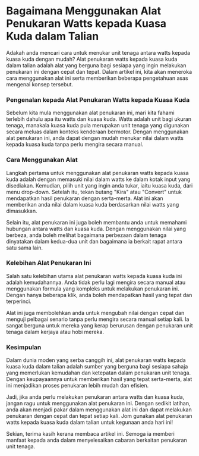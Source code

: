 Bagaimana Menggunakan Alat Penukaran Watts kepada Kuasa Kuda dalam Talian
=========================================================================

Adakah anda mencari cara untuk menukar unit tenaga antara watts kepada kuasa kuda dengan mudah? Alat penukaran watts kepada kuasa kuda dalam talian adalah alat yang berguna bagi sesiapa yang ingin melakukan penukaran ini dengan cepat dan tepat. Dalam artikel ini, kita akan meneroka cara menggunakan alat ini serta memberikan beberapa pengetahuan asas mengenai konsep tersebut.

### Pengenalan kepada Alat Penukaran Watts kepada Kuasa Kuda

Sebelum kita mula menggunakan alat penukaran ini, mari kita fahami terlebih dahulu apa itu watts dan kuasa kuda. Watts adalah unit bagi ukuran tenaga, manakala kuasa kuda pula merupakan unit tenaga yang digunakan secara meluas dalam konteks kenderaan bermotor. Dengan menggunakan alat penukaran ini, anda dapat dengan mudah menukar nilai dalam watts kepada kuasa kuda tanpa perlu mengira secara manual.

### Cara Menggunakan Alat

Langkah pertama untuk menggunakan alat penukaran watts kepada kuasa kuda adalah dengan memasuki nilai dalam watts ke dalam kotak input yang disediakan. Kemudian, pilih unit yang ingin anda tukar, iaitu kuasa kuda, dari menu drop-down. Setelah itu, tekan butang "Kira" atau "Convert" untuk mendapatkan hasil penukaran dengan serta-merta. Alat ini akan memberikan anda nilai dalam kuasa kuda berdasarkan nilai watts yang dimasukkan.

Selain itu, alat penukaran ini juga boleh membantu anda untuk memahami hubungan antara watts dan kuasa kuda. Dengan menggunakan nilai yang berbeza, anda boleh melihat bagaimana perbezaan dalam tenaga dinyatakan dalam kedua-dua unit dan bagaimana ia berkait rapat antara satu sama lain.

### Kelebihan Alat Penukaran Ini

Salah satu kelebihan utama alat penukaran watts kepada kuasa kuda ini adalah kemudahannya. Anda tidak perlu lagi mengira secara manual atau menggunakan formula yang kompleks untuk melakukan penukaran ini. Dengan hanya beberapa klik, anda boleh mendapatkan hasil yang tepat dan terperinci.

Alat ini juga membolehkan anda untuk mengubah nilai dengan cepat dan menguji pelbagai senario tanpa perlu mengira secara manual setiap kali. Ia sangat berguna untuk mereka yang kerap berurusan dengan penukaran unit tenaga dalam kerjaya atau hobi mereka.

### Kesimpulan

Dalam dunia moden yang serba canggih ini, alat penukaran watts kepada kuasa kuda dalam talian adalah sumber yang berguna bagi sesiapa sahaja yang memerlukan kemudahan dan ketepatan dalam penukaran unit tenaga. Dengan keupayaannya untuk memberikan hasil yang tepat serta-merta, alat ini menjadikan proses penukaran lebih mudah dan efisien.

Jadi, jika anda perlu melakukan penukaran antara watts dan kuasa kuda, jangan ragu untuk menggunakan alat penukaran ini. Dengan sedikit latihan, anda akan menjadi pakar dalam menggunakan alat ini dan dapat melakukan penukaran dengan cepat dan tepat setiap kali. Jom gunakan alat penukaran watts kepada kuasa kuda dalam talian untuk kegunaan anda hari ini!

Sekian, terima kasih kerana membaca artikel ini. Semoga ia memberi manfaat kepada anda dalam menyelesaikan cabaran berkaitan penukaran unit tenaga.